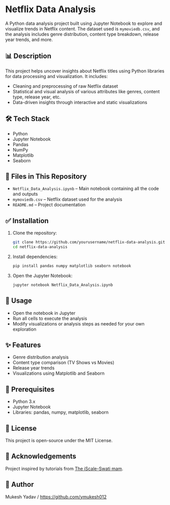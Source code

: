 # Netflix Data Analysis

A Python data analysis project built using Jupyter Notebook to explore and visualize trends in Netflix content. The dataset used is `mymoviedb.csv`, and the analysis includes genre distribution, content type breakdown, release year trends, and more.

## 📊 Description

This project helps uncover insights about Netflix titles using Python libraries for data processing and visualization. It includes:
- Cleaning and preprocessing of raw Netflix dataset
- Statistical and visual analysis of various attributes like genres, content type, release year, etc.
- Data-driven insights through interactive and static visualizations

## 🛠 Tech Stack

- Python  
- Jupyter Notebook  
- Pandas  
- NumPy  
- Matplotlib  
- Seaborn  

## 📁 Files in This Repository

- `Netflix_Data_Analysis.ipynb` – Main notebook containing all the code and outputs  
- `mymoviedb.csv` – Netflix dataset used for the analysis  
- `README.md` – Project documentation

## ✅ Installation

1. Clone the repository:
   ```bash
   git clone https://github.com/yourusername/netflix-data-analysis.git
   cd netflix-data-analysis
   ```

2. Install dependencies:
   ```bash
   pip install pandas numpy matplotlib seaborn notebook
   ```

3. Open the Jupyter Notebook:
   ```bash
   jupyter notebook Netflix_Data_Analysis.ipynb
   ```

## 🚀 Usage

- Open the notebook in Jupyter  
- Run all cells to execute the analysis  
- Modify visualizations or analysis steps as needed for your own exploration

## ✨ Features

- Genre distribution analysis  
- Content type comparison (TV Shows vs Movies)  
- Release year trends  
- Visualizations using Matplotlib and Seaborn  

## 📌 Prerequisites

- Python 3.x  
- Jupyter Notebook  
- Libraries: pandas, numpy, matplotlib, seaborn

## 📜 License

This project is open-source under the MIT License.

## 🙏 Acknowledgements

Project inspired by tutorials from [The iScale-Swati mam]((https://www.youtube.com/watch?v=tjIWRqqMDaw)).

## 👤 Author

Mukesh Yadav / https://github.com/ymukesh012
